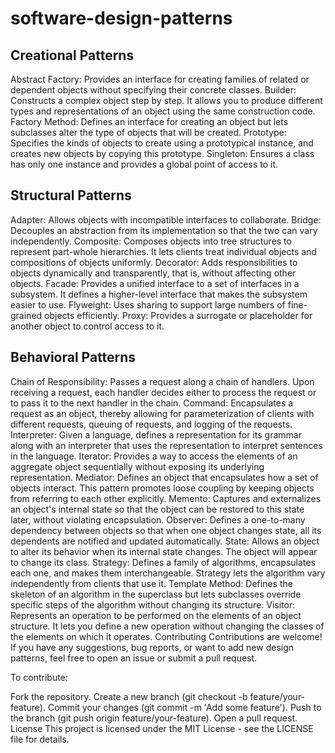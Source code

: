 # software-design-patterns


## Creational Patterns
Abstract Factory: Provides an interface for creating families of related or dependent objects without specifying their concrete classes.
Builder: Constructs a complex object step by step. It allows you to produce different types and representations of an object using the same construction code.
Factory Method: Defines an interface for creating an object but lets subclasses alter the type of objects that will be created.
Prototype: Specifies the kinds of objects to create using a prototypical instance, and creates new objects by copying this prototype.
Singleton: Ensures a class has only one instance and provides a global point of access to it.
## Structural Patterns
Adapter: Allows objects with incompatible interfaces to collaborate.
Bridge: Decouples an abstraction from its implementation so that the two can vary independently.
Composite: Composes objects into tree structures to represent part-whole hierarchies. It lets clients treat individual objects and compositions of objects uniformly.
Decorator: Adds responsibilities to objects dynamically and transparently, that is, without affecting other objects.
Facade: Provides a unified interface to a set of interfaces in a subsystem. It defines a higher-level interface that makes the subsystem easier to use.
Flyweight: Uses sharing to support large numbers of fine-grained objects efficiently.
Proxy: Provides a surrogate or placeholder for another object to control access to it.
## Behavioral Patterns
Chain of Responsibility: Passes a request along a chain of handlers. Upon receiving a request, each handler decides either to process the request or to pass it to the next handler in the chain.
Command: Encapsulates a request as an object, thereby allowing for parameterization of clients with different requests, queuing of requests, and logging of the requests.
Interpreter: Given a language, defines a representation for its grammar along with an interpreter that uses the representation to interpret sentences in the language.
Iterator: Provides a way to access the elements of an aggregate object sequentially without exposing its underlying representation.
Mediator: Defines an object that encapsulates how a set of objects interact. This pattern promotes loose coupling by keeping objects from referring to each other explicitly.
Memento: Captures and externalizes an object's internal state so that the object can be restored to this state later, without violating encapsulation.
Observer: Defines a one-to-many dependency between objects so that when one object changes state, all its dependents are notified and updated automatically.
State: Allows an object to alter its behavior when its internal state changes. The object will appear to change its class.
Strategy: Defines a family of algorithms, encapsulates each one, and makes them interchangeable. Strategy lets the algorithm vary independently from clients that use it.
Template Method: Defines the skeleton of an algorithm in the superclass but lets subclasses override specific steps of the algorithm without changing its structure.
Visitor: Represents an operation to be performed on the elements of an object structure. It lets you define a new operation without changing the classes of the elements on which it operates.
Contributing
Contributions are welcome! If you have any suggestions, bug reports, or want to add new design patterns, feel free to open an issue or submit a pull request.

To contribute:

Fork the repository.
Create a new branch (git checkout -b feature/your-feature).
Commit your changes (git commit -m 'Add some feature').
Push to the branch (git push origin feature/your-feature).
Open a pull request.
License
This project is licensed under the MIT License - see the LICENSE file for details.